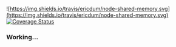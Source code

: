 ![https://img.shields.io/travis/ericdum/node-shared-memory.svg](https://img.shields.io/travis/ericdum/node-shared-memory.svg)
[![Coverage Status](https://img.shields.io/coveralls/ericdum/node-shared-memory.svg)](https://coveralls.io/r/ericdum/node-shared-memory)

### Working...
